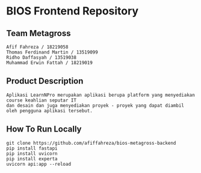 # BIOS Frontend Repository
## Team Metagross
    Afif Fahreza / 18219058
    Thomas Ferdinand Martin / 13519099
    Ridho Daffasyah / 13519038
    Muhammad Erwin Fattah / 18219019

## Product Description
    Aplikasi LearnNPro merupakan aplikasi berupa platform yang menyediakan course keahlian seputar IT 
    dan desain dan juga menyediakan proyek - proyek yang dapat diambil oleh pengguna aplikasi tersebut.

## How To Run Locally
    git clone https://github.com/afiffahreza/bios-metagross-backend
    pip install fastapi
    pip install uvicorn
    pip install experta
    uvicorn api:app --reload
